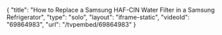 {
    "title": "How to Replace a Samsung HAF-CIN Water Filter in a Samsung Refrigerator",
    "type": "solo",
    "layout": "iframe-static",
    "videoId": "69864983",
    "url": "\/tvpembed\/69864983"
}